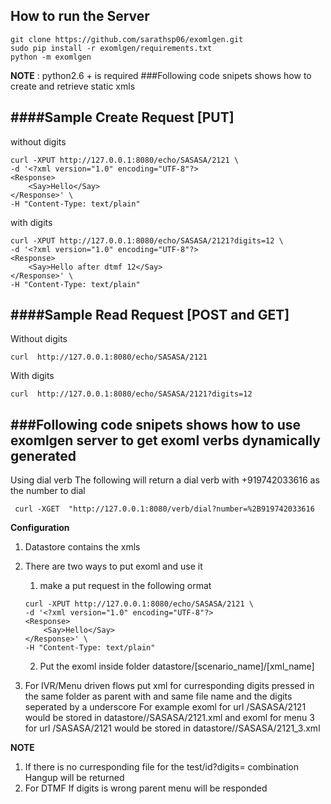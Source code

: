 How to run the Server
--------------------------
````
git clone https://github.com/sarathsp06/exomlgen.git
sudo pip install -r exomlgen/requirements.txt
python -m exomlgen
````
**NOTE** : python2.6 + is required
###Following code snipets shows how to create and retrieve static xmls

####Sample Create Request [PUT]
------------------------------
without digits
```
curl -XPUT http://127.0.0.1:8080/echo/SASASA/2121 \
-d '<?xml version="1.0" encoding="UTF-8"?>
<Response>
    <Say>Hello</Say>
</Response>' \
-H "Content-Type: text/plain"
```
with digits
```
curl -XPUT http://127.0.0.1:8080/echo/SASASA/2121?digits=12 \
-d '<?xml version="1.0" encoding="UTF-8"?>
<Response>
    <Say>Hello after dtmf 12</Say>
</Response>' \
-H "Content-Type: text/plain"
```

####Sample Read Request [POST and GET]
-----------------------
Without digits
```
curl  http://127.0.0.1:8080/echo/SASASA/2121
```

With digits
```
curl  http://127.0.0.1:8080/echo/SASASA/2121?digits=12
```



###Following code snipets shows how to use exomlgen server to get exoml verbs dynamically generated
---------------


Using dial verb
The following will return a dial verb with +919742033616 as the number to dial
````
 curl -XGET  "http://127.0.0.1:8080/verb/dial?number=%2B919742033616
````



**Configuration**
1. Datastore contains the xmls
2. There are two ways to put exoml and use it
    1. make a put request in the following ormat
    ```
    curl -XPUT http://127.0.0.1:8080/echo/SASASA/2121 \
    -d '<?xml version="1.0" encoding="UTF-8"?>
    <Response>
        <Say>Hello</Say>
    </Response>' \
    -H "Content-Type: text/plain"
    ```

    2. Put the exoml inside folder datastore/[scenario_name]/[xml_name]
3. For IVR/Menu driven flows put xml for curresponding digits pressed in the same folder as parent with and same file name and the digits seperated by a underscore
   For example
       exoml for url /SASASA/2121 would be stored in datastore//SASASA/2121.xml and
       exoml for menu 3 for url /SASASA/2121 would be stored in datastore//SASASA/2121_3.xml

**NOTE**
 1. If there is no curresponding file for the test/id?digits= combination Hangup will be returned
 2. For DTMF If digits is wrong parent menu will be responded

